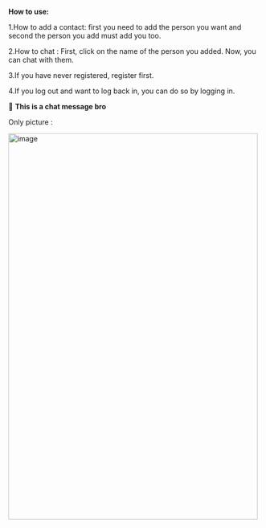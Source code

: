 
**How to use:**



1.How to add a contact: first you need to add the person you want and second the person you add must add you too.

2.How to chat : First, click on the name of the person you added. Now, you can chat with them.

3.If you have never registered, register first.

4.If you log out and want to log back in, you can do so by logging in.






🤙 **This is a chat message bro**






Only picture :




<img width="496" height="769" alt="image" src="https://github.com/user-attachments/assets/1a1b6583-9d36-45bb-b4bb-e2792b65f5d3" />


